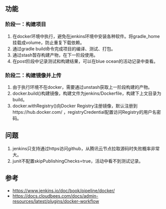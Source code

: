 ## 功能

### 阶段一：构建项目
1. 在docker环境中执行，避免在jenkins环境中安装各种软件。将gradle_home挂载成volume，防止重复下载依赖。
2. 通过gradle build命令完成项目的编译、测试、打包。
3. 通过stash暂存构建产物，在下一阶段使用。
4. 在post阶段中记录测试和构建结果，可以在blue ocean的活动记录中查看。

### 阶段二：构建镜像并上传
1. 由于执行环境不在docker，需要通过unstash获取上一阶段构建的产物。
2. docker.build()构建镜像，构建文件为jenkins/Dockerfile，构建下上文目录为build。
3. docker.withRegistry()向Docker Registry注册镜像，默认注册到https://hub.docker.com/ ，registryCredential配置访问Registry的用户名密码。

## 问题
1. jenkins只支持通过https访问github，从腾讯云节点拉取源码时失败概率非常大。
2. junit不配置skipPublishingChecks=true，活动中看不到测试记录。

## 参考
+ https://www.jenkins.io/doc/book/pipeline/docker/
+ https://docs.cloudbees.com/docs/admin-resources/latest/plugins/docker-workflow
